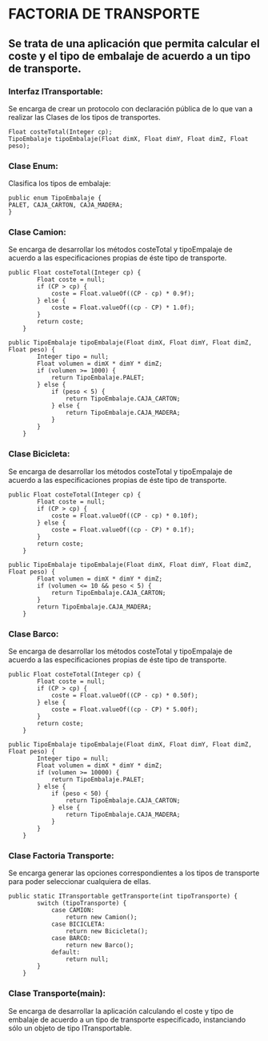 # FACTORIA DE TRANSPORTE
## Se trata de una aplicación que permita calcular el coste y el tipo de embalaje de acuerdo a un tipo de transporte.

### Interfaz ITransportable:
Se encarga de crear un protocolo con declaración pública de lo que van a realizar las Clases de los tipos de transportes.

```
Float costeTotal(Integer cp);
TipoEmbalaje tipoEmbalaje(Float dimX, Float dimY, Float dimZ, Float peso);
```


### Clase Enum:
Clasifica los tipos de embalaje:
```
public enum TipoEmbalaje {
PALET, CAJA_CARTON, CAJA_MADERA;
}
```
### Clase Camion:
Se encarga de desarrollar los métodos costeTotal y tipoEmpalaje de acuerdo a las especificaciones propias de éste tipo de transporte.

```
public Float costeTotal(Integer cp) {
        Float coste = null;
        if (CP > cp) {
            coste = Float.valueOf((CP - cp) * 0.9f);
        } else {
            coste = Float.valueOf((cp - CP) * 1.0f);
        }
        return coste;
    }

public TipoEmbalaje tipoEmbalaje(Float dimX, Float dimY, Float dimZ, Float peso) {
        Integer tipo = null;
        Float volumen = dimX * dimY * dimZ;
        if (volumen >= 1000) {
            return TipoEmbalaje.PALET;
        } else {
            if (peso < 5) {
                return TipoEmbalaje.CAJA_CARTON;
            } else {
                return TipoEmbalaje.CAJA_MADERA;
            }
        }
    }
```

### Clase Bicicleta:
Se encarga de desarrollar los métodos costeTotal y tipoEmpalaje de acuerdo a las especificaciones propias de éste tipo de transporte.

```
public Float costeTotal(Integer cp) {
        Float coste = null;
        if (CP > cp) {
            coste = Float.valueOf((CP - cp) * 0.10f);
        } else {
            coste = Float.valueOf((cp - CP) * 0.1f);
        }
        return coste;
    }

public TipoEmbalaje tipoEmbalaje(Float dimX, Float dimY, Float dimZ, Float peso) {
        Float volumen = dimX * dimY * dimZ;
        if (volumen <= 10 && peso < 5) {
            return TipoEmbalaje.CAJA_CARTON;
        }
        return TipoEmbalaje.CAJA_MADERA;
    }
```

### Clase Barco:
Se encarga de desarrollar los métodos costeTotal y tipoEmpalaje de acuerdo a las especificaciones propias de éste tipo de transporte.

```
public Float costeTotal(Integer cp) {
        Float coste = null;
        if (CP > cp) {
            coste = Float.valueOf((CP - cp) * 0.50f);
        } else {
            coste = Float.valueOf((cp - CP) * 5.00f);
        }
        return coste;
    }
    
public TipoEmbalaje tipoEmbalaje(Float dimX, Float dimY, Float dimZ, Float peso) {
        Integer tipo = null;
        Float volumen = dimX * dimY * dimZ;
        if (volumen >= 10000) {
            return TipoEmbalaje.PALET;
        } else {
            if (peso < 50) {
                return TipoEmbalaje.CAJA_CARTON;
            } else {
                return TipoEmbalaje.CAJA_MADERA;
            }
        }
    }
```
### Clase Factoria Transporte:
Se encarga generar las opciones correspondientes a los tipos de transporte para poder seleccionar cualquiera de ellas.

```
public static ITransportable getTransporte(int tipoTransporte) {
        switch (tipoTransporte) {
            case CAMION:
                return new Camion();
            case BICICLETA:
                return new Bicicleta();
            case BARCO:
                return new Barco();
            default:
                return null;
        }
    }
```


### Clase Transporte(main):
Se encarga de desarrollar la aplicación calculando el coste y tipo de embalaje de acuerdo a un tipo de transporte especificado, instanciando sólo un objeto de tipo ITransportable.
